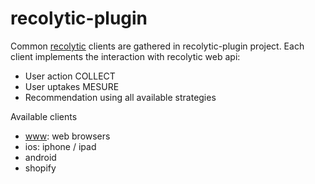 # recolytic-plugin

Common <a href="http://www.recolytic.com">recolytic</a> clients are gathered in recolytic-plugin project. Each client implements the interaction with recolytic web api: 

* User action COLLECT
* User uptakes MESURE
* Recommendation using all available strategies

Available clients

* <a href="//github.com/recolytic/recolytic-plugin/tree/master/www">www</a>: web browsers
* ios: iphone / ipad
* android
* shopify


